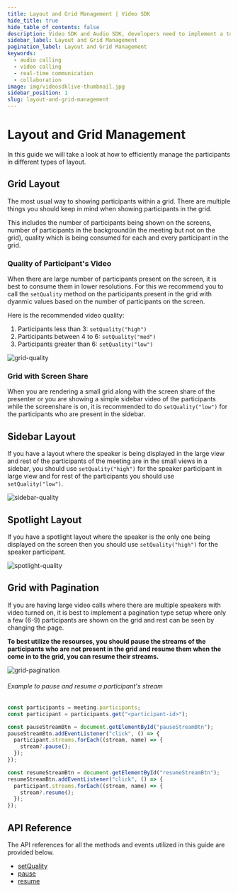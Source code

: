 ```yaml
---
title: Layout and Grid Management | Video SDK
hide_title: true
hide_table_of_contents: false
description: Video SDK and Audio SDK, developers need to implement a token server. This requires efforts on both the front-end and backend.
sidebar_label: Layout and Grid Management
pagination_label: Layout and Grid Management
keywords:
  - audio calling
  - video calling
  - real-time communication
  - collaboration
image: img/videosdklive-thumbnail.jpg
sidebar_position: 1
slug: layout-and-grid-management
---
```


# Layout and Grid Management

In this guide we will take a look at how to efficiently manage the participants in different types of layout.

## Grid Layout

The most usual way to showing participants within a grid. There are multiple things you should keep in mind when showing participants in the grid.

This includes the number of participants being shown on the screens, number of participants in the background(in the meeting but not on the grid), quality which is being consumed for each and every participant in the grid.

### Quality of Participant's Video

When there are large number of participants present on the screen, it is best to consume them in lower resolutions. For this we recommend you to call the `setQuality` method on the participants present in the grid with dyanmic values based on the number of participants on the screen.

Here is the recommended video quality:

1. Participants less than 3: `setQuality("high")`
2. Participants between 4 to 6: `setQuality("med")`
3. Participants greater than 6: `setQuality("low")`

![grid-quality](/img/grid-quality.png)

### Grid with Screen Share

When you are rendering a small grid along with the screen share of the presenter or you are showing a simple sidebar video of the participants while the screenshare is on, it is recommended to do `setQuality("low")` for the participants who are present in the sidebar.

## Sidebar Layout

If you have a layout where the speaker is being displayed in the large view and rest of the participants of the meeting are in the small views in a sidebar, you should use `setQuality("high")` for the speaker participant in large view and for rest of the participants you should use `setQuality("low")`.

![sidebar-quality](/img/sidebar-quality.png)

## Spotlight Layout

If you have a spotlight layout where the speaker is the only one being displayed on the screen then you should use `setQuality("high")` for the speaker participant.

![spotlight-quality](/img/spotlight-quality.png)

## Grid with Pagination

If you are having large video calls where there are multiple speakers with video turned on, it is best to implement a pagination type setup where only a few (6-9) participants are shown on the grid and rest can be seen by changing the page.

**To best utilize the resourses, you should pause the streams of the participants who are not present in the grid and resume them when the come in to the grid, you can resume their streams.**

![grid-pagination](/img/grid-pagination.png)

###### Example to pause and resume a participant's stream

```js
const participants = meeting.participants;
const participant = participants.get("<participant-id>");

const pauseStreamBtn = document.getElementById("pauseStreamBtn");
pauseStreamBtn.addEventListener("click", () => {
  participant.streams.forEach((stream, name) => {
    stream?.pause();
  });
});

const resumeStreamBtn = document.getElementById("resumeStreamBtn");
resumeStreamBtn.addEventListener("click", () => {
  participant.streams.forEach((stream, name) => {
    stream?.resume();
  });
});
```

## API Reference

The API references for all the methods and events utilized in this guide are provided below.

- [setQuality](/javascript/api/sdk-reference/participant-class/methods#setquality)
- [pause](/javascript/api/sdk-reference/stream-class/methods#pause)
- [resume](/javascript/api/sdk-reference/stream-class/methods#resume)
